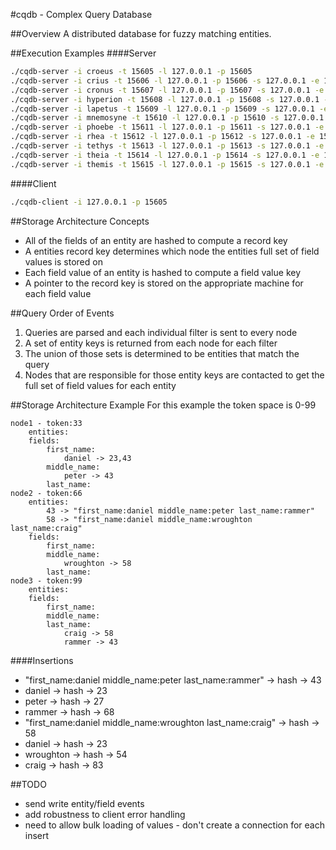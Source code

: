 #cqdb - Complex Query Database 

##Overview
A distributed database for fuzzy matching entities.

##Execution Examples
####Server
```bash
./cqdb-server -i croeus -t 15605 -l 127.0.0.1 -p 15605
./cqdb-server -i crius -t 15606 -l 127.0.0.1 -p 15606 -s 127.0.0.1 -e 15605
./cqdb-server -i cronus -t 15607 -l 127.0.0.1 -p 15607 -s 127.0.0.1 -e 15605
./cqdb-server -i hyperion -t 15608 -l 127.0.0.1 -p 15608 -s 127.0.0.1 -e 15605
./cqdb-server -i lapetus -t 15609 -l 127.0.0.1 -p 15609 -s 127.0.0.1 -e 15605
./cqdb-server -i mnemosyne -t 15610 -l 127.0.0.1 -p 15610 -s 127.0.0.1 -e 15605
./cqdb-server -i phoebe -t 15611 -l 127.0.0.1 -p 15611 -s 127.0.0.1 -e 15605
./cqdb-server -i rhea -t 15612 -l 127.0.0.1 -p 15612 -s 127.0.0.1 -e 15605
./cqdb-server -i tethys -t 15613 -l 127.0.0.1 -p 15613 -s 127.0.0.1 -e 15605
./cqdb-server -i theia -t 15614 -l 127.0.0.1 -p 15614 -s 127.0.0.1 -e 15605
./cqdb-server -i themis -t 15615 -l 127.0.0.1 -p 15615 -s 127.0.0.1 -e 15605
```

####Client
```bash
./cqdb-client -i 127.0.0.1 -p 15605
````

##Storage Architecture Concepts
- All of the fields of an entity are hashed to compute a record key
- A entities record key determines which node the entities full set of field values is stored on
- Each field value of an entity is hashed to compute a field value key
- A pointer to the record key is stored on the appropriate machine for each field value

##Query Order of Events
1. Queries are parsed and each individual filter is sent to every node
2. A set of entity keys is returned from each node for each filter
3. The union of those sets is determined to be entities that match the query
4. Nodes that are responsible for those entity keys are contacted to get the full set of field values for each entity

##Storage Architecture Example
For this example the token space is 0-99

```
node1 - token:33
	entities:
	fields:
		first_name:
			daniel -> 23,43
		middle_name:
			peter -> 43
		last_name:
node2 - token:66
	entities:
		43 -> "first_name:daniel middle_name:peter last_name:rammer"
		58 -> "first_name:daniel middle_name:wroughton last_name:craig"
	fields:
		first_name:
		middle_name:
			wroughton -> 58
		last_name:
node3 - token:99
	entities:
	fields:
		first_name:
		middle_name:
		last_name:
			craig -> 58
			rammer -> 43
```

####Insertions
- "first_name:daniel middle_name:peter last_name:rammer" -> hash -> 43
- daniel -> hash -> 23
- peter -> hash -> 27
- rammer -> hash -> 68
- "first_name:daniel middle_name:wroughton last_name:craig" -> hash -> 58
- daniel -> hash -> 23
- wroughton -> hash -> 54
- craig -> hash -> 83

##TODO
- send write entity/field events
- add robustness to client error handling
- need to allow bulk loading of values - don't create a connection for each insert

